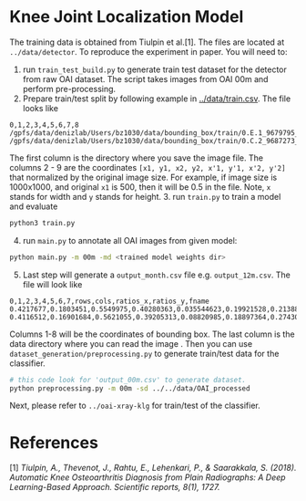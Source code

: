 # Knee Joint Localization Model
The training data is obtained from Tiulpin et al.[1]. The files are located at `../data/detector`. To reproduce the experiment in paper. You will need to:
1. run `train_test_build.py` to generate train test dataset for the detector from raw OAI dataset. The script takes images from OAI 00m and perform pre-processing.
2. Prepare train/test split by following example in [../data/train.csv](https://github.com/denizlab/OAI-KL-Grade-Classification/tree/master/data/detector). The file looks like
```
0,1,2,3,4,5,6,7,8
/gpfs/data/denizlab/Users/bz1030/data/bounding_box/train/0.E.1_9679795_20050907_01087203_001.h5,0.6247968423496634,0.29277998862990334,0.9034130485256558,0.6338828880045481,0.13628976085442304,0.316372939169983,0.41490596703041555,0.6574758385446277
/gpfs/data/denizlab/Users/bz1030/data/bounding_box/train/0.C.2_9687273_20040914_00267603_001.h5,0.5451764705882354,0.34777618364418933,0.8218823529411765,0.685222381635581,0.16282352941176473,0.32969870875179336,0.4395294117647059,0.667144906743185
```
The first column is the directory where you save the image file. The columns 2 - 9 are the coordinates `[x1, y1, x2, y2, x'1, y'1, x'2, y'2]` that normalized by the original image size. For example, if image size is 1000x1000, and original `x1` is 500, then it will be 0.5 in the file. Note, `x` stands for width and `y` stands for height.
3. run `train.py` to train a model and evaluate
```bash
python3 train.py
```
4. run `main.py` to annotate all OAI images from given model:
```bash
python main.py -m 00m -md <trained model weights dir>
```
5. Last step will generate a `output_month.csv` file e.g. `output_12m.csv`. 
The file will look like
```
0,1,2,3,4,5,6,7,rows,cols,ratios_x,ratios_y,fname
0.4217677,0.1803451,0.5549975,0.40280363,0.035544623,0.19921528,0.2138884,0.40788278,3487,4376,0.20475319926873858,0.2569544020648122,/gpfs/data/denizlab/Datasets/OAI_original/12m/1.E.1/9000099/20060713/01653203/001
0.4116512,0.16901684,0.5621055,0.39205313,0.08820985,0.18897364,0.2743088,0.40614438,2048,2494,0.35926222935044105,0.4375,/gpfs/data/denizlab/Datasets/OAI_original/12m/1.C.2/9000296/20051007/01140204/001
```
Columns 1-8 will be the coordinates of bounding box. The last column is the data directory where you can read the image
.
Then you can use `dataset_generation/preprocessing.py` to generate train/test data for the classifier.
```bash
# this code look for 'output_00m.csv' to generate dataset.
python preprocessing.py -m 00m -sd ../../data/OAI_processed
```
Next, please refer to `../oai-xray-klg` for train/test of the classifier.

# References

[1] *Tiulpin, A., Thevenot, J., Rahtu, E., Lehenkari, P., & Saarakkala, S. (2018). Automatic Knee Osteoarthritis Diagnosis from Plain Radiographs: A Deep Learning-Based Approach. Scientific reports, 8(1), 1727.*

